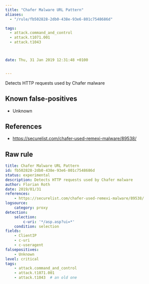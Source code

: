 ```yaml
---
title: "Chafer Malware URL Pattern"
aliases:
  - "/rule/fb502828-2db0-438e-93e6-801c7548686d"

tags:
  - attack.command_and_control
  - attack.t1071.001
  - attack.t1043



date: Thu, 31 Jan 2019 12:31:48 +0100


---
```


Detects HTTP requests used by Chafer malware

<!--more-->


## Known false-positives

* Unknown



## References

* https://securelist.com/chafer-used-remexi-malware/89538/


## Raw rule
```yaml
title: Chafer Malware URL Pattern
id: fb502828-2db0-438e-93e6-801c7548686d
status: experimental
description: Detects HTTP requests used by Chafer malware
author: Florian Roth
date: 2019/01/31
references:
    - https://securelist.com/chafer-used-remexi-malware/89538/
logsource:
    category: proxy
detection:
    selection:
        c-uri: '*/asp.asp?ui=*'
    condition: selection
fields:
    - ClientIP
    - c-uri
    - c-useragent
falsepositives:
    - Unknown
level: critical
tags:
    - attack.command_and_control
    - attack.t1071.001
    - attack.t1043  # an old one
```
